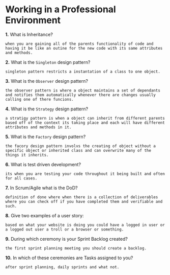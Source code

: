 # Working in a Professional Environment

**1.** What is Inheritance?

<!-- enter you answer in the space below -->

```
when you are gaining all of the parents functionality of code and having it be like an outine for the new code with its same attributes and methods.
```

**2.** What is the `Singleton` design pattern?

<!-- enter you answer in the space below -->

```
singleton pattern restricts a instantation of a class to one object.
```

**3.** What is the `Observer` design pattern?

<!-- enter you answer in the space below -->

```
the observer pattern is where a object maintains a set of dependants and notifies them automatically whenever there are changes usually calling one of there funcions.
```

**4.** What is the `Strategy` design pattern?

<!-- enter you answer in the space below -->

```
a stratigy pattern is when a object can inherit from different parents based off of the context its taking place and each will have different attributes and methods in it.
```

**5.** What is the `Factory` design pattern?

<!-- enter you answer in the space below -->

```
the facory design pattern involvs the creating of object without a specific object or inherited class and can overwrite many of the things it inherits.
```

**6.** What is test driven development?

<!-- enter you answer in the space below -->

```
its when you are testing your code throughout it being built and often for all cases.
```

**7.** In Scrum/Agile what is the DoD?

<!-- enter you answer in the space below -->

```
definition of done where when there is a collection of deliverables where you can check off if you have completed them and verifiable and such.
```

**8.** Give two examples of a user story:

<!-- enter you answer in the space below -->

```
based on what your website is doing you could have a logged in user or a logged out user a troll or a browser or something.
```

**9.** During which ceremony is your Sprint Backlog created?

<!-- enter you answer in the space below -->

```
the first sprint planning meeting you should create a backlog.
```

**10.** In which of these ceremonies are Tasks assigned to you?

<!-- enter you answer in the space below -->

```
after sprint planning, daily sprints and what not.
```
